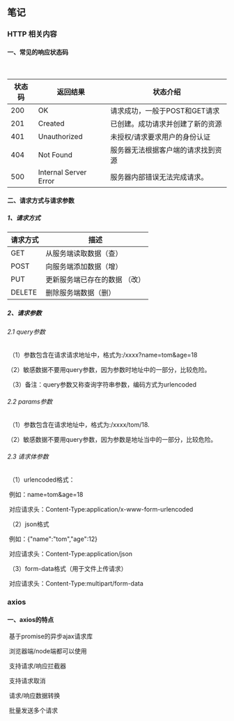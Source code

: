 ## 笔记

### HTTP 相关内容

#### 一、常见的响应状态码

​		

| 状态码 | 返回结果              | 状态介绍                           |
| ------ | --------------------- | ---------------------------------- |
| 200    | OK                    | 请求成功，一般于POST和GET请求      |
| 201    | Created               | 已创建。成功请求并创建了新的资源   |
| 401    | Unauthorized          | 未授权/请求要求用户的身份认证      |
| 404    | Not Found             | 服务器无法根据客户端的请求找到资源 |
| 500    | Internal Server Error | 服务器内部错误无法完成请求。       |

#### 二、请求方式与请求参数

##### 1、请求方式

| 请求方式 | 描述                          |
| -------- | ----------------------------- |
| GET      | 从服务端读取数据（查）        |
| POST     | 向服务端添加数据（增）        |
| PUT      | 更新服务端已存在的数据 （改） |
| DELETE   | 删除服务端数据（删）          |

##### 2、请求参数

###### 2.1 query参数

​	（1）参数包含在请求请求地址中，格式为:/xxxx?name=tom&age=18

​	（2）敏感数据不要用query参数，因为参数时地址中的一部分，比较危险。

​	（3）备注：query参数又称查询字符串参数，编码方式为urlencoded

###### 2.2 params参数

​	（1）参数包含在请求地址中，格式为:/xxxx/tom/18.

​	（2）敏感数据不要用query参数，因为参数是地址当中的一部分，比较危险。

###### 2.3 请求体参数

​	（1）urlencoded格式：

​		例如：name=tom&age=18

​		对应请求头：Content-Type:application/x-www-form-urlencoded

​	（2）json格式

​		例如：{"name":"tom","age":12}

​		对应请求头：Content-Type:application/json

​	（3）form-data格式（用于文件上传请求）

​		对应请求头：Content-Type:multipart/form-data

### axios

#### 一、axios的特点

​	基于promise的异步ajax请求库

​	浏览器端/node端都可以使用

​	支持请求/响应拦截器

​	支持请求取消

​	请求/响应数据转换

​	批量发送多个请求

